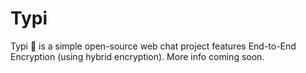 # Typi

Typi 💬 is a simple open-source web chat project features End-to-End Encryption (using hybrid encryption).
More info coming soon.